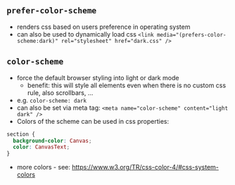 
## `prefer-color-scheme`

- renders css based on users preference in operating system
- can also be used to dynamically load css `<link media="(prefers-color-scheme:dark)" rel="stylesheet" href="dark.css" />`

## `color-scheme`

- force the default browser styling into light or dark mode
	- benefit: this will style all elements even when there is no custom css rule, also scrollbars, ...
- e.g. `color-scheme: dark`
- can also be set via meta tag: `<meta name="color-scheme" content="light dark" />`
- Colors of the scheme can be used in css properties:
```css
section {
  background-color: Canvas;
  color: CanvasText;
} 
```
- more colors - see: https://www.w3.org/TR/css-color-4/#css-system-colors